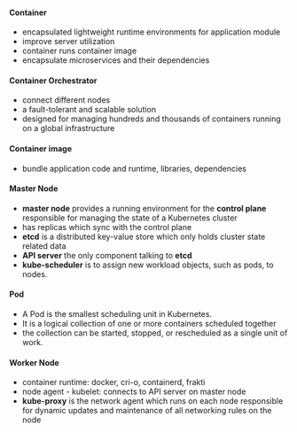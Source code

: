 #### Container

- encapsulated lightweight runtime environments for application module
- improve server utilization
- container runs container image
- encapsulate microservices and their dependencies

#### Container Orchestrator

- connect different nodes
- a fault-tolerant and scalable solution
- designed for managing hundreds and thousands of containers running on a global infrastructure

#### Container image

- bundle application code and runtime, libraries, dependencies

#### Master Node

- **master node** provides a running environment for the **control plane** responsible for managing the state of a Kubernetes cluster
- has replicas which sync with the control plane
- **etcd** is a distributed key-value store which only holds cluster state related data
- **API server** the only component talking to **etcd**
- **kube-scheduler** is to assign new workload objects, such as pods, to nodes.

#### Pod

- A Pod is the smallest scheduling unit in Kubernetes.
- It is a logical collection of one or more containers scheduled together
- the collection can be started, stopped, or rescheduled as a single unit of work.

#### Worker Node

- container runtime: docker, cri-o, containerd, frakti
- node agent - kubelet: connects to API server on master node
- **kube-proxy** is the network agent which runs on each node responsible for dynamic updates and maintenance of all networking rules on the node
